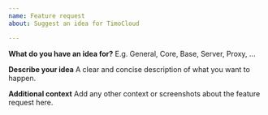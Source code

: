 ```yaml
---
name: Feature request
about: Suggest an idea for TimoCloud

---
```


**What do you have an idea for?**
E.g. General, Core, Base, Server, Proxy, ...

**Describe your idea**
A clear and concise description of what you want to happen.

**Additional context**
Add any other context or screenshots about the feature request here.
